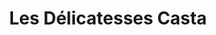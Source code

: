 ---
title: "Les Délicatesses Casta"
url: /saint-pierre/les-delicatesses-casta/
shop: boulangerie
---